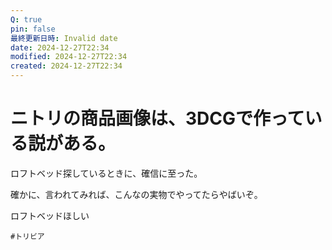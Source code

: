 ```yaml
---
Q: true
pin: false
最終更新日時: Invalid date
date: 2024-12-27T22:34
modified: 2024-12-27T22:34
created: 2024-12-27T22:34
---
```

# ニトリの商品画像は、3DCGで作っている説がある。

ロフトベッド探しているときに、確信に至った。

確かに、言われてみれば、こんなの実物でやってたらやばいぞ。

ロフトベッドほしい

`#トリビア`